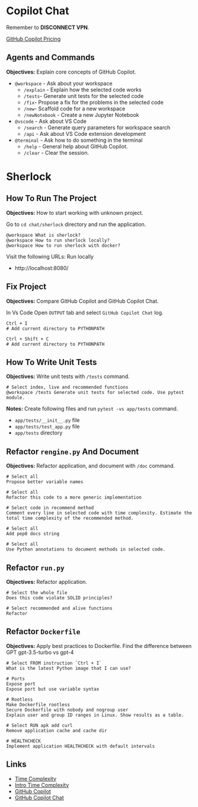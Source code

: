 # Copilot Chat

Remember to **DISCONNECT VPN**.

[GitHub Copilot Pricing](https://github.com/features/copilot/plans)

## Agents and Commands

**Objectives:** Explain core concepts of GitHub Copilot.

* `@workspace` - Ask about your workspace
	* `/explain` - Explain how the selected code works
	* `/tests`- Generate unit tests for the selected code
	* `/fix`- Propose a fix for the problems in the selected code
	* `/new`- Scaffold code for a new workspace
	* `/newNotebook` - Create a new Jupyter Notebook
* `@vscode` - Ask about VS Code
	* `/search` - Generate query parameters for workspace search
	* `/api` - Ask about VS Code extension development
* `@terminal` - Ask how to do something in the terminal
  * `/help` - General help about GitHub Copilot.
  * `/clear` - Clear the session.

# Sherlock

## How To Run The Project

**Objectives:** How to start working with unknown project.

Go to `cd chat/sherlock` directory and run the application.

```
@workspace What is sherlock?
@workspace How to run sherlock locally?
@workspace How to run sherlock with docker?
```

Visit the following URLs: Run locally

- http://localhost:8080/

## Fix Project

**Objectives:** Compare GitHub Copilot and GitHub Copilot Chat.

In Vs Code Open `OUTPUT` tab and select `GitHub Copilot Chat` log.

```
Ctrl + I
# Add current directory to PYTHONPATH

Ctrl + Shift + C
# Add current directory to PYTHONPATH
```

## How To Write Unit Tests

**Objectives:** Write unit tests with `/tests` command.

```
# Select index, live and recommended functions
@workspace /tests Generate unit tests for selected code. Use pytest module.
```

**Notes:** Create following files and run `pytest -vs app/tests` command.
- `app/tests/__init__.py` file
- `app/tests/test_app.py` file
- `app/tests` directory

## Refactor `rengine.py` And Document

**Objectives:** Refactor application, and document with `/doc` command.

```
# Select all
Propose better variable names

# Select all
Refactor this code to a more generic implementation

# Select code in recommend method
Comment every line in selected code with time complexity. Estimate the total time complexity of the recommended method.

# Select all
Add pep8 docs string

# Select all
Use Python annotations to document methods in selected code.
```

## Refactor `run.py`

**Objectives:** Refactor application.

```
# Select the whole file
Does this code violate SOLID principles?

# Select recommended and alive functions
Refactor
```

## Refactor `Dockerfile`

**Objectives:** Apply best practices to Dockerfile. Find the difference between GPT gpt-3.5-turbo vs gpt-4

```
# Select FROM instruction `Ctrl + I`
What is the latest Python image that I can use?

# Ports
Expose port
Expose port but use variable syntax

# Rootless
Make Dockerfile rootless
Secure Dockerfile with nobody and nogroup user
Explain user and group ID ranges in Linux. Show results as a table.

# Select RUN apk add curl
Remove application cache and cache dir

# HEALTHCHECK
Implement application HEALTHCHECK with default intervals
```

## Links

- [Time Complexity](https://www.desmos.com/calculator/xpfyjl1lbn)
- [Intro Time Complexity](https://victoria.dev/blog/a-coffee-break-introduction-to-time-complexity-of-algorithms/)
- [GitHub Copilot](https://docs.github.com/en/copilot/configuring-github-copilot/configuring-github-copilot-in-your-environment?tool=vscode)
- [GitHub Copilot Chat](https://learn.microsoft.com/en-us/visualstudio/ide/visual-studio-github-copilot-chat?view=vs-2022)
